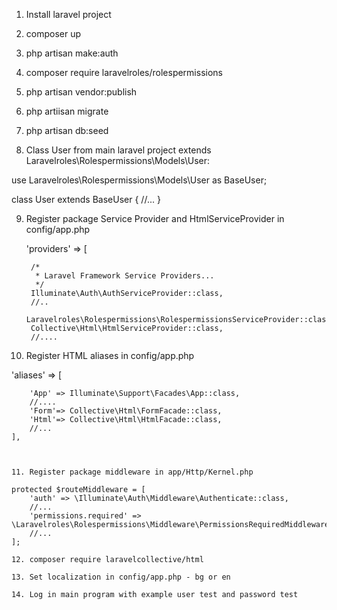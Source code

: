 1. Install laravel project
2. composer up
3. php artisan make:auth

4. composer require laravelroles/rolespermissions
5. php artisan vendor:publish
6. php artiisan migrate
7. php artisan db:seed

8. Class User from main laravel project  extends Laravelroles\Rolespermissions\Models\User:

use Laravelroles\Rolespermissions\Models\User as BaseUser;

class User extends BaseUser
{
//...
}

9. Register package Service Provider and HtmlServiceProvider in config/app.php


    'providers' => [

        /*
         * Laravel Framework Service Providers...
         */
        Illuminate\Auth\AuthServiceProvider::class,
        //..
        Laravelroles\Rolespermissions\RolespermissionsServiceProvider::class,
        Collective\Html\HtmlServiceProvider::class,
        //....
        
        
 10. Register HTML aliases in config/app.php
 
  'aliases' => [

        'App' => Illuminate\Support\Facades\App::class,
        //....
        'Form'=> Collective\Html\FormFacade::class,
        'Html'=> Collective\Html\HtmlFacade::class,
        //...
    ],
    
    
    
    11. Register package middleware in app/Http/Kernel.php
    
    protected $routeMiddleware = [
        'auth' => \Illuminate\Auth\Middleware\Authenticate::class,
        //...
        'permissions.required' => \Laravelroles\Rolespermissions\Middleware\PermissionsRequiredMiddleware::class,
        //...
    ];
    
    12. composer require laravelcollective/html
    
    13. Set localization in config/app.php - bg or en
    
    14. Log in main program with example user test and password test
